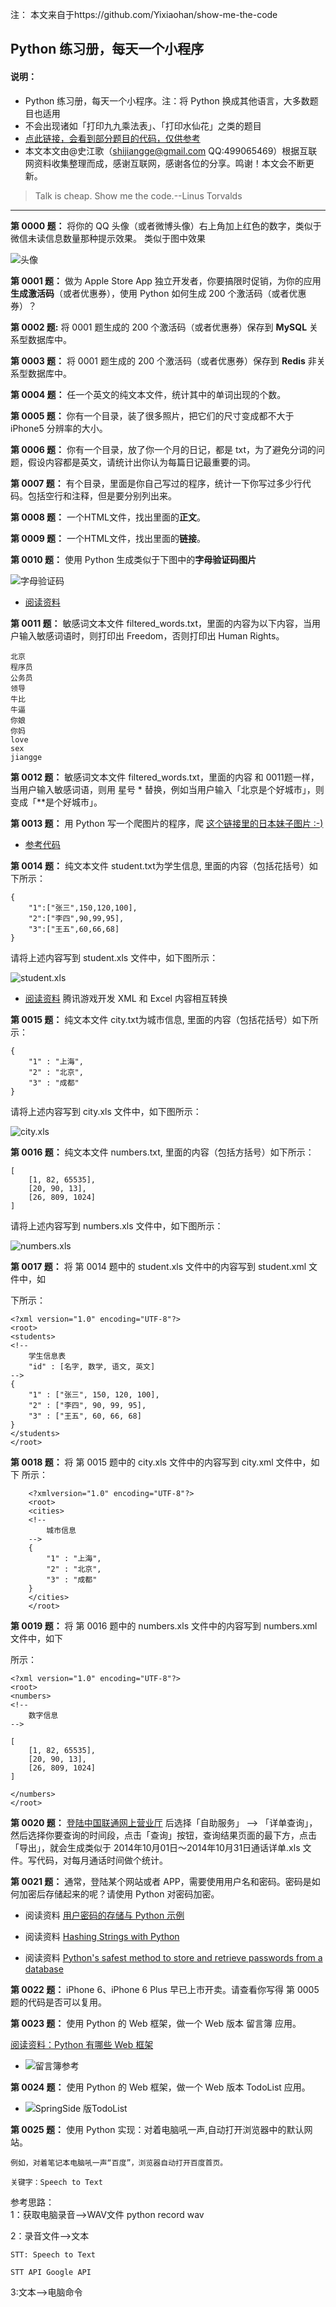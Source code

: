 注： 本文来自于https://github.com/Yixiaohan/show-me-the-code

## Python 练习册，每天一个小程序 ##


#### 说明： ####

- Python 练习册，每天一个小程序。注：将 Python 换成其他语言，大多数题目也适用
- 不会出现诸如「打印九九乘法表」、「打印水仙花」之类的题目
- [点此链接，会看到部分题目的代码，仅供参考](https://github.com/Show-Me-the-Code/python)
- 本文本文由@史江歌（shijiangge@gmail.com  QQ:499065469）根据互联网资料收集整理而成，感谢互联网，感谢各位的分享。鸣谢！本文会不断更新。

> Talk is cheap. Show me the code.--Linus Torvalds

----------
 
**第 0000 题：** 将你的 QQ 头像（或者微博头像）右上角加上红色的数字，类似于微信未读信息数量那种提示效果。
类似于图中效果

![头像](http://i.imgur.com/sg2dkuY.png?1)

**第 0001 题：** 做为 Apple Store App 独立开发者，你要搞限时促销，为你的应用**生成激活码**（或者优惠券），使用 Python 如何生成 200 个激活码（或者优惠券）？

**第 0002 题:** 将 0001 题生成的 200 个激活码（或者优惠券）保存到 **MySQL** 关系型数据库中。 

**第 0003 题：** 将 0001 题生成的 200 个激活码（或者优惠券）保存到 **Redis** 非关系型数据库中。 

**第 0004 题：** 任一个英文的纯文本文件，统计其中的单词出现的个数。

**第 0005 题：** 你有一个目录，装了很多照片，把它们的尺寸变成都不大于 iPhone5 分辨率的大小。

**第 0006 题：** 你有一个目录，放了你一个月的日记，都是 txt，为了避免分词的问题，假设内容都是英文，请统计出你认为每篇日记最重要的词。

**第 0007 题：** 有个目录，里面是你自己写过的程序，统计一下你写过多少行代码。包括空行和注释，但是要分别列出来。

**第 0008 题：** 一个HTML文件，找出里面的**正文**。

**第 0009 题：** 一个HTML文件，找出里面的**链接**。

**第 0010 题：** 使用 Python 生成类似于下图中的**字母验证码图片**

![字母验证码](http://i.imgur.com/aVhbegV.jpg)

- [阅读资料](http://stackoverflow.com/questions/2823316/generate-a-random-letter-in-python) 

**第 0011 题：** 敏感词文本文件 filtered_words.txt，里面的内容为以下内容，当用户输入敏感词语时，则打印出 Freedom，否则打印出 Human Rights。

    北京
    程序员
    公务员
    领导
    牛比
    牛逼
    你娘
    你妈
    love
    sex
	jiangge
	
**第 0012 题：** 敏感词文本文件 filtered_words.txt，里面的内容 和 0011题一样，当用户输入敏感词语，则用 星号 * 替换，例如当用户输入「北京是个好城市」，则变成「**是个好城市」。

**第 0013 题：** 用 Python 写一个爬图片的程序，爬 [这个链接里的日本妹子图片 :-)](http://tieba.baidu.com/p/2166231880)

- [参考代码](http://www.v2ex.com/t/61686 "参考代码")

**第 0014 题：** 纯文本文件 student.txt为学生信息, 里面的内容（包括花括号）如下所示：

    {
    	"1":["张三",150,120,100],
    	"2":["李四",90,99,95],
    	"3":["王五",60,66,68]
    }

请将上述内容写到 student.xls 文件中，如下图所示：

![student.xls](http://i.imgur.com/nPDlpme.jpg)

- [阅读资料](http://www.cnblogs.com/skynet/archive/2013/05/06/3063245.html) 腾讯游戏开发 XML 和 Excel 内容相互转换

**第 0015 题：** 纯文本文件 city.txt为城市信息, 里面的内容（包括花括号）如下所示：

    {
        "1" : "上海",
        "2" : "北京",
        "3" : "成都"
    }

请将上述内容写到 city.xls 文件中，如下图所示：

![city.xls](http://i.imgur.com/rOHbUzg.png)


**第 0016 题：** 纯文本文件 numbers.txt, 里面的内容（包括方括号）如下所示：

    [
    	[1, 82, 65535], 
    	[20, 90, 13],
    	[26, 809, 1024]
    ]

请将上述内容写到 numbers.xls 文件中，如下图所示：

![numbers.xls](http://i.imgur.com/iuz0Pbv.png)

**第 0017 题：** 将 第 0014 题中的 student.xls 文件中的内容写到 student.xml 文件中，如

下所示：

    <?xml version="1.0" encoding="UTF-8"?>
    <root>
    <students>
    <!-- 
    	学生信息表
    	"id" : [名字, 数学, 语文, 英文]
    -->
    {
    	"1" : ["张三", 150, 120, 100],
    	"2" : ["李四", 90, 99, 95],
    	"3" : ["王五", 60, 66, 68]
    }
    </students>
    </root>


**第 0018 题：** 将 第 0015 题中的 city.xls 文件中的内容写到 city.xml 文件中，如下
所示：

```
    <?xmlversion="1.0" encoding="UTF-8"?>
    <root>
    <cities>
    <!-- 
    	城市信息
    -->
    {
    	"1" : "上海",
    	"2" : "北京",
    	"3" : "成都"
    }
    </cities>
    </root>
```

**第 0019 题：** 将 第 0016 题中的 numbers.xls 文件中的内容写到 numbers.xml 文件中，如下

所示：

    <?xml version="1.0" encoding="UTF-8"?>
    <root>
    <numbers>
    <!-- 
    	数字信息
    -->
    
    [
    	[1, 82, 65535],
    	[20, 90, 13],
    	[26, 809, 1024]
    ]
    
    </numbers>
    </root>

**第 0020 题：** [登陆中国联通网上营业厅](http://iservice.10010.com/index_.html) 后选择「自助服务」 --> 「详单查询」，然后选择你要查询的时间段，点击「查询」按钮，查询结果页面的最下方，点击「导出」，就会生成类似于 2014年10月01日～2014年10月31日通话详单.xls 文件。写代码，对每月通话时间做个统计。

**第 0021 题：** 通常，登陆某个网站或者 APP，需要使用用户名和密码。密码是如何加密后存储起来的呢？请使用 Python 对密码加密。

- 阅读资料 [用户密码的存储与 Python 示例](http://zhuoqiang.me/password-storage-and-python-example.html)

- 阅读资料 [Hashing Strings with Python](http://www.pythoncentral.io/hashing-strings-with-python/)

- 阅读资料 [Python's safest method to store and retrieve passwords from a database](http://stackoverflow.com/questions/2572099/pythons-safest-method-to-store-and-retrieve-passwords-from-a-database)

**第 0022 题：** iPhone 6、iPhone 6 Plus 早已上市开卖。请查看你写得 第 0005 题的代码是否可以复用。

**第 0023 题：** 使用 Python 的 Web 框架，做一个 Web 版本 留言簿 应用。

[阅读资料：Python 有哪些 Web 框架](http://v2ex.com/t/151643#reply53)

- ![留言簿参考](http://i.imgur.com/VIyCZ0i.jpg)


**第 0024 题：** 使用 Python 的 Web 框架，做一个 Web 版本 TodoList 应用。

- ![SpringSide 版TodoList](http://i.imgur.com/NEf7zHp.jpg)

**第 0025 题：** 使用 Python 实现：对着电脑吼一声,自动打开浏览器中的默认网站。


    例如，对着笔记本电脑吼一声“百度”，浏览器自动打开百度首页。
    
    关键字：Speech to Text
    
参考思路：    
1：获取电脑录音-->WAV文件
    python record wav

2：录音文件-->文本

    STT: Speech to Text
    
    STT API Google API

3:文本-->电脑命令

